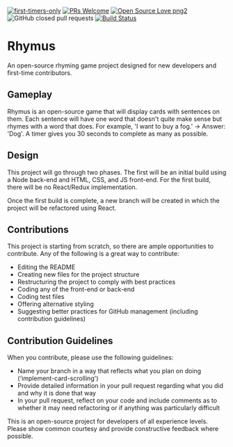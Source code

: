 [![first-timers-only](https://img.shields.io/badge/first--timers--only-friendly-blue.svg?style=flat-square)](https://www.firsttimersonly.com/)
[![PRs Welcome](https://img.shields.io/badge/PRs-welcome-brightgreen.svg?style=flat-square)](http://makeapullrequest.com)
[![Open Source Love png2](https://badges.frapsoft.com/os/v2/open-source.png?v=103)](https://github.com/ellerbrock/open-source-badges/)
![GitHub closed pull requests](https://img.shields.io/github/issues-pr-closed/arcaster42/rhymus)
[![Build Status](https://travis-ci.org/Arcaster42/rhymus.svg?branch=master)](https://travis-ci.org/Arcaster42/rhymus)


# Rhymus

An open-source rhyming game project designed for new developers and first-time contributors.

## Gameplay

Rhymus is an open-source game that will display cards with sentences on them. Each sentence will have one word that doesn't quite make sense but rhymes with a word that does. For example, 'I want to buy a fog.' -> Answer: 'Dog'. A timer gives you 30 seconds to complete as many as possible.

## Design

This project will go through two phases. The first will be an initial build using a Node back-end and HTML, CSS, and JS front-end. For the first build, there will be no React/Redux implementation.

Once the first build is complete, a new branch will be created in which the project will be refactored using React.

## Contributions

This project is starting from scratch, so there are ample opportunities to contribute. Any of the following is a great way to contribute:

- Editing the README
- Creating new files for the project structure
- Restructuring the project to comply with best practices
- Coding any of the front-end or back-end
- Coding test files
- Offering alternative styling
- Suggesting better practices for GitHub management (including contribution guidelines)

## Contribution Guidelines

When you contribute, please use the following guidelines:

- Name your branch in a way that reflects what you plan on doing ('implement-card-scrolling')
- Provide detailed information in your pull request regarding what you did and why it is done that way
- In your pull request, reflect on your code and include comments as to whether it may need refactoring or if anything was particularly difficult

This is an open-source project for developers of all experience levels. Please show common courtesy and provide constructive feedback where possible.
